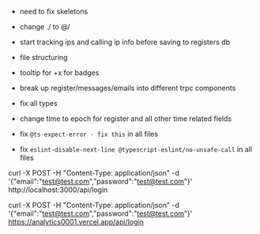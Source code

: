 - need to fix skeletons
- change ./ to @/
- start tracking ips and calling ip info before saving to registers db
- file structuring
- tooltip for +x for badges
- break up register/messages/emails into different trpc components
- fix all types

- change time to epoch for register and all other time related fields
- fix `@ts-expect-error - fix this` in all files
- fix `eslint-disable-next-line @typescript-eslint/no-unsafe-call` in all files

curl -X POST -H "Content-Type: application/json" -d '{"email":"test@test.com","password":"test@test.com"}' http://localhost:3000/api/login

curl -X POST -H "Content-Type: application/json" -d '{"email":"test@test.com","password":"test@test.com"}' https://analytics0001.vercel.app/api/login